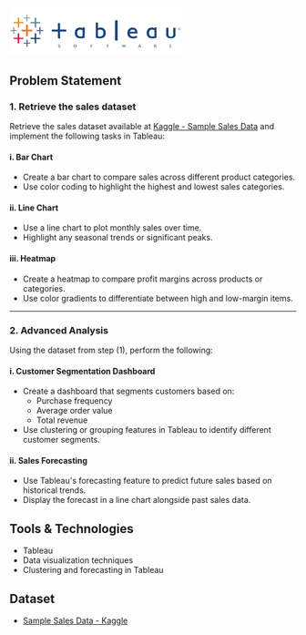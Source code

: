 
<img src = "Tableau/Image.png" width=60%>


## Problem Statement

### 1. Retrieve the sales dataset
Retrieve the sales dataset available at [Kaggle - Sample Sales Data](https://www.kaggle.com/datasets/kyanyoga/sample-sales-data) and implement the following tasks in Tableau:

#### i. Bar Chart
- Create a bar chart to compare sales across different product categories.
- Use color coding to highlight the highest and lowest sales categories.

#### ii. Line Chart
- Use a line chart to plot monthly sales over time.
- Highlight any seasonal trends or significant peaks.

#### iii. Heatmap
- Create a heatmap to compare profit margins across products or categories.
- Use color gradients to differentiate between high and low-margin items.
  
<hr>

### 2. Advanced Analysis
Using the dataset from step (1), perform the following:

#### i. Customer Segmentation Dashboard
- Create a dashboard that segments customers based on:
  - Purchase frequency
  - Average order value
  - Total revenue
- Use clustering or grouping features in Tableau to identify different customer segments.

#### ii. Sales Forecasting
- Use Tableau's forecasting feature to predict future sales based on historical trends.
- Display the forecast in a line chart alongside past sales data.

## Tools & Technologies
- Tableau
- Data visualization techniques
- Clustering and forecasting in Tableau

## Dataset
- [Sample Sales Data - Kaggle](https://www.kaggle.com/datasets/kyanyoga/sample-sales-data)
